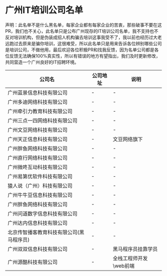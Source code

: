 # 广州IT培训公司名单

声明：此名单不是什么黑名单，每家企业都有每家企业的苦衷，那些破事不要在这PR，我们也不关心，此名单只是公布广州现存的IT培训公司名单，我不支持也不反对培训机构，但是伪装成招人机构骗去培训这事我受不了，我以前也经历过大老远跑过去原来是骗你培训，这很难受，所以此名单只是用来告诉各位辨别哪些公司是培训公司，不做他用，最后欢迎各位积极PR和找我反馈，因为名单公司都是各位反馈无法确保100%真实性，所以有错误的地方有望指出，我们及时更新修改，共同营造一个广州良好的IT招聘环境。

公司名 | 公司地址 | 说明
---|--- | ---
广州蓝景信息科技有限公司 | -| -
广州多迪网络科技有限公司 | -| -
广州牵引力教育科技有限公司| -| -
广州三点一四网络科技有限公司 | -| -
广州文豆网络科技有限公司 | -| -
广州天正信息科技有限公司 | -| 文豆网络旗下
广州胖鱼网络科技有限公司 | -| -
广州直行网络科技有限公司 | -| -
广州微咚互动科技有限公司 | -| -
广州易第优软件科技有限公司 | -| -
猿人说（广州）科技有限公司 | -| -
广州牛牛豆信息科技有限公司 | -	| -
广州胖鱼网络科技有限公司 | -| -
广州问道数字信息科技有限公司 | -| -
广州达内信息科技有限公司 | - | -
北京传智播客教育科技有限公司(黑马程序员) |  - | -
广州双双信息科技有限公司 | - | 黑马程序员挂靠学员
广州源酷科技有限公司 | - | 全栈工程师开发\web前端 


